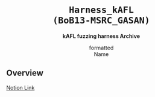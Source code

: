 

<div align='center'>
  <h1><code>Harness_kAFL
(BoB13-MSRC_GASAN)</code></h1>
  <p>
    <strong>kAFL fuzzing harness Archive</strong><br>
  </p>
  <p>
    formatted<br>Name
  </p>
</div>

## Overview
[Notion Link](https://www.notion.so/Fuzzing-e6952ee6af71490d8b5942e130a0a9f2?pvs=4)
